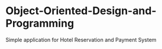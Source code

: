# Object-Oriented-Design-and-Programming

Simple application for Hotel Reservation and Payment System
